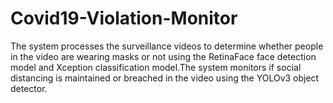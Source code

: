 # Covid19-Violation-Monitor
The system processes the surveillance videos to determine whether people in the video are wearing masks or not using the RetinaFace face detection model and Xception classification model.The system monitors if social distancing is maintained or breached in the video using the YOLOv3 object detector.
